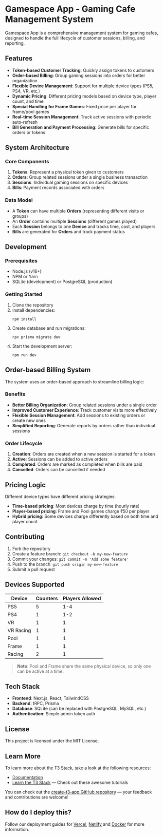 # Gamespace App - Gaming Cafe Management System

Gamespace App is a comprehensive management system for gaming cafes, designed to handle the full lifecycle of customer sessions, billing, and reporting.

## Features

- **Token-based Customer Tracking**: Quickly assign tokens to customers
- **Order-based Billing**: Group gaming sessions into orders for better organization
- **Flexible Device Management**: Support for multiple device types (PS5, PS4, VR, etc.)
- **Dynamic Pricing**: Different pricing models based on device type, player count, and time
- **Special Handling for Frame Games**: Fixed price per player for frame/pool games
- **Real-time Session Management**: Track active sessions with periodic auto-refresh
- **Bill Generation and Payment Processing**: Generate bills for specific orders or tokens

## System Architecture

### Core Components

1. **Tokens**: Represent a physical token given to customers
2. **Orders**: Group related sessions under a single business transaction
3. **Sessions**: Individual gaming sessions on specific devices
4. **Bills**: Payment records associated with orders

### Data Model

- A **Token** can have multiple **Orders** (representing different visits or groups)
- An **Order** contains multiple **Sessions** (different games played)
- Each **Session** belongs to one **Device** and tracks time, cost, and players
- **Bills** are generated for **Orders** and track payment status

## Development

### Prerequisites

- Node.js (v16+)
- NPM or Yarn
- SQLite (development) or PostgreSQL (production)

### Getting Started

1. Clone the repository
2. Install dependencies:
   ```
   npm install
   ```
3. Create database and run migrations:
   ```
   npx prisma migrate dev
   ```
4. Start the development server:
   ```
   npm run dev
   ```

## Order-based Billing System

The system uses an order-based approach to streamline billing logic:

### Benefits

- **Better Billing Organization**: Group related sessions under a single order
- **Improved Customer Experience**: Track customer visits more effectively
- **Flexible Session Management**: Add sessions to existing orders or create new ones
- **Simplified Reporting**: Generate reports by orders rather than individual sessions

### Order Lifecycle

1. **Creation**: Orders are created when a new session is started for a token
2. **Active**: Sessions can be added to active orders
3. **Completed**: Orders are marked as completed when bills are paid
4. **Cancelled**: Orders can be cancelled if needed

## Pricing Logic

Different device types have different pricing strategies:

- **Time-based pricing**: Most devices charge by time (hourly rate)
- **Player-based pricing**: Frame and Pool games charge ₹50 per player
- **Hybrid pricing**: Some devices charge differently based on both time and player count

## Contributing

1. Fork the repository
2. Create a feature branch: `git checkout -b my-new-feature`
3. Commit your changes: `git commit -m 'Add some feature'`
4. Push to the branch: `git push origin my-new-feature`
5. Submit a pull request

## Devices Supported

| Device | Counters | Players Allowed |
|--------|----------|----------------|
| PS5 | 5 | 1-4 |
| PS4 | 1 | 1-2 |
| VR | 1 | 1 |
| VR Racing | 1 | 1 |
| Pool | 1 | 1 |
| Frame | 1 | 1 |
| Racing | 2 | 1 |

> **Note**: Pool and Frame share the same physical device, so only one can be active at a time.

## Tech Stack

- **Frontend**: Next.js, React, TailwindCSS
- **Backend**: tRPC, Prisma
- **Database**: SQLite (can be replaced with PostgreSQL, MySQL, etc.)
- **Authentication**: Simple admin token auth

## License

This project is licensed under the MIT License.

## Learn More

To learn more about the [T3 Stack](https://create.t3.gg/), take a look at the following resources:

- [Documentation](https://create.t3.gg/)
- [Learn the T3 Stack](https://create.t3.gg/en/faq#what-learning-resources-are-currently-available) — Check out these awesome tutorials

You can check out the [create-t3-app GitHub repository](https://github.com/t3-oss/create-t3-app) — your feedback and contributions are welcome!

## How do I deploy this?

Follow our deployment guides for [Vercel](https://create.t3.gg/en/deployment/vercel), [Netlify](https://create.t3.gg/en/deployment/netlify) and [Docker](https://create.t3.gg/en/deployment/docker) for more information.
